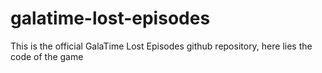 # galatime-lost-episodes
This is the official GalaTime Lost Episodes github repository, here lies the code of the game
